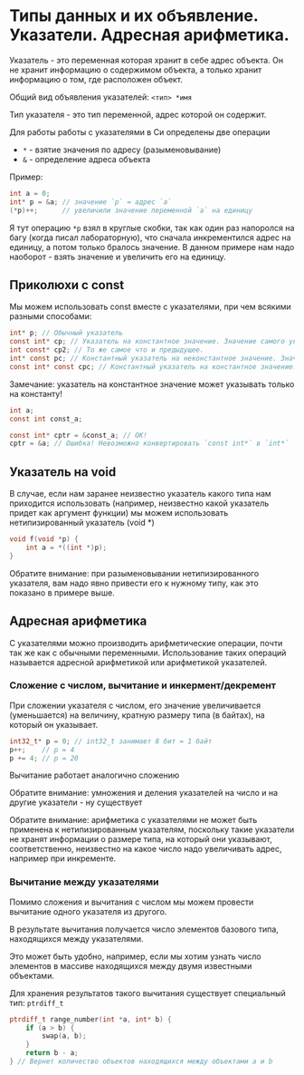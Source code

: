 # Типы данных и их объявление. Указатели. Адресная арифметика.

Указатель - это переменная которая хранит в себе адрес объекта. Он не хранит информацию о содержимом объекта, а только хранит информацию о том, где расположен объект.

Общий вид объявления указателей:
`<тип> *имя`

Тип указателя - это тип переменной, адрес которой он содержит.

Для работы работы с указателями в Си определены две операции
- `*` - взятие значения по адресу (разыменовывание)
- `&` - определение адреса объекта

Пример:
````C
int a = 0;
int* p = &a; // значение `p` = адрес `a`
(*p)++;      // увеличили значение переменной `a` на единицу 
````
Я тут операцию `*p` взял в круглые скобки, так как один раз напоролся на багу (когда писал лабораторную), что сначала инкрементился адрес на единицу, а потом только бралось значение. В данном примере нам надо наоборот - взять значение и увеличить его на единицу.

## Приколюхи с const

Мы можем использовать const вместе с указателями, при чем всякими разными способами:
````C
int* p; // Обычный указатель
const int* cp; // Указатель на константное значение. Значение самого указателя мы поменять можем, но поменять значение по адресу, на который указывает указатель - нет
int const* cp2; // То же самое что и предыдущее.
int* const pc; // Константный указатель на неконстантное значение. Значение самого указателя мы поменять не можем, а вот поменять значение по адресу, на который указывает указатель - можем.
const int* const cpc; // Константный указатель на константное значение. Ничего менять не можем 
````

Замечание: указатель на константное значение может указывать только на константу!
````C
int a;
const int const_a;

const int* cptr = &const_a; // OK!
cptr = &a; // Ошибка! Невозможно конвертировать `const int*` в `int*`
````
## Указатель на void
В случае, если нам заранее неизвестно указатель какого типа нам приходится использовать (например, неизвестно какой указатель придет как аргумент функции) мы можем использовать нетипизированный указатель (void *)
````C
void f(void *p) {
    int a = *((int *)p);
}
````
Обратите внимание: при разыменовывании нетипизированного указателя, вам надо явно привести его к нужному типу, как это показано в примере выше.
## Адресная арифметика

С указателями можно производить арифметические операции, почти так же как с обычными переменными. Использование таких операций называется адресной арифметикой или арифметикой указателей.

### Сложение с числом, вычитание и инкермент/декремент
При сложении указателя с числом, его значение увеличивается (уменьшается) на величину, кратную размеру типа (в байтах), на который он указывает.
````C
int32_t* p = 0; // int32_t занимает 8 бит = 1 байт
p++;    // p = 4
p += 4; // p = 20
````
Вычитание работает аналогично сложению

Обратите внимание: умножения и деления указателей на число и на другие указатели - ну существует

Обратите внимание: арифметика с указателями не может быть применена к нетипизированным указателям, поскольку такие указатели не хранят информации о размере типа, на который они указывают, соответственно, неизвестно на какое число надо увеличивать адрес, например при инкременте.

### Вычитание между указателями
Помимо сложения и вычитания с числом мы можем провести вычитание одного указателя из другого. 

В результате вычитания получается число элементов базового типа, находящихся между указателями.

Это может быть удобно, например, если мы хотим узнать число элементов в массиве находящихся между двумя известными объектами.

Для хранения результатов такого вычитания существует специальный тип: `ptrdiff_t`
````C
ptrdiff_t range_number(int *a, int* b) {
    if (a > b) {
        swap(a, b);
    }
    return b - a;
} // Вернет количество объектов находящихся между объектами a и b
````